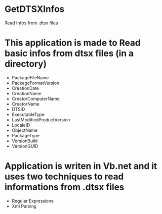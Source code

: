 # GetDTSXInfos
Read Infos from .dtsx files

# This application is made to Read basic infos from dtsx files (in a directory)

- PackageFileName
- PackageFormatVersion
- CreationDate
- CreationName
- CreatorComputerName
- CreatorName
- DTSID
- ExecutableType
- LastModifiedProductVersion
- LocaleID
- ObjectName
- PackageType
- VersionBuild
- VersionGUID

# Application is writen in Vb.net and it uses two techniques to read informations from .dtsx files

- Regular Expressions
- Xml Parsing

